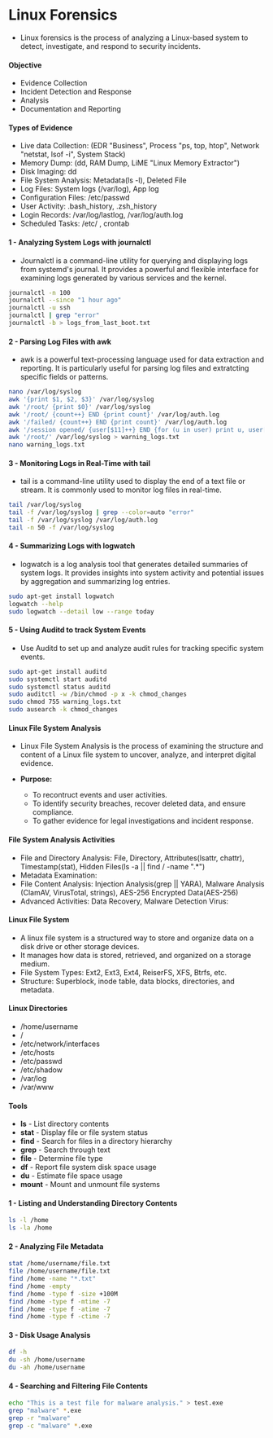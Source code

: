 # Linux Forensics

- Linux forensics is the process of analyzing a Linux-based system to detect, investigate, and respond to security incidents.

#### Objective

- Evidence Collection
- Incident Detection and Response
- Analysis
- Documentation and Reporting

#### Types of Evidence

- Live data Collection: (EDR "Business", Process "ps, top, htop", Network "netstat, lsof -i", System Stack)
- Memory Dump: (dd, RAM Dump, LiME "Linux Memory Extractor")
- Disk Imaging: dd
- File System Analysis: Metadata(ls -l), Deleted File
- Log Files: System logs (/var/log), App log
- Configuration Files: /etc/passwd
- User Activity: .bash_history, .zsh_history
- Login Records: /var/log/lastlog, /var/log/auth.log
- Scheduled Tasks: /etc/ , crontab

#### 1 - Analyzing System Logs with journalctl

- Journalctl is a command-line utility for querying and displaying logs from systemd's journal. It provides a powerful and flexible interface for examining logs generated by various services and the kernel.

```sh
journalctl -n 100
journalctl --since "1 hour ago"
journalctl -u ssh
journalctl | grep "error"
journalctl -b > logs_from_last_boot.txt
```

#### 2 - Parsing Log Files with awk

- awk is a powerful text-processing language used for data extraction and reporting. It is particularly useful for parsing log files and extratcting specific fields or patterns.

```sh
nano /var/log/syslog
awk '{print $1, $2, $3}' /var/log/syslog
awk '/root/ {print $0}' /var/log/syslog
awk '/root/ {count++} END {print count}' /var/log/auth.log
awk '/failed/ {count++} END {print count}' /var/log/auth.log
awk '/session opened/ {user[$11]++} END {for (u in user) print u, user[u]}' /var/log/auth.log
awk '/root/' /var/log/syslog > warning_logs.txt
nano warning_logs.txt
```

#### 3 - Monitoring Logs in Real-Time with tail

- tail is a command-line utility used to display the end of a text file or stream. It is commonly used to monitor log files in real-time.

```sh
tail /var/log/syslog
tail -f /var/log/syslog | grep --color=auto "error"
tail -f /var/log/syslog /var/log/auth.log
tail -n 50 -f /var/log/syslog
```

#### 4 - Summarizing Logs with logwatch

- logwatch is a log analysis tool that generates detailed summaries of system logs. It provides insights into system activity and potential issues by aggregation and summarizing log entries.

```sh
sudo apt-get install logwatch
logwatch --help
sudo logwatch --detail low --range today
```

#### 5 - Using Auditd to track System Events

- Use Auditd to set up and analyze audit rules for tracking specific system events.

```sh
sudo apt-get install auditd
sudo systemctl start auditd
sudo systemctl status auditd
sudo auditctl -w /bin/chmod -p x -k chmod_changes
sudo chmod 755 warning_logs.txt
sudo ausearch -k chmod_changes
```

#### Linux File System Analysis

- Linux File System Analysis is the process of examining the structure and content of a Linux file system to uncover, analyze, and interpret digital evidence.

- **Purpose:**

  - To recontruct events and user activities.
  - To identify security breaches, recover deleted data, and ensure compliance.
  - To gather evidence for legal investigations and incident response.

#### File System Analysis Activities

- File and Directory Analysis: File, Directory, Attributes(lsattr, chattr), Timestamp(stat), Hidden Files(ls -a || find / -name ".\*")
- Metadata Examination:
- File Content Analysis: Injection Analysis(grep || YARA), Malware Analysis (ClamAV, VirusTotal, strings), AES-256 Encrypted Data(AES-256)
- Advanced Activities: Data Recovery, Malware Detection Virus:

#### Linux File System

- A linux file system is a structured way to store and organize data on a disk drive or other storage devices.
- It manages how data is stored, retrieved, and organized on a storage medium.
- File System Types: Ext2, Ext3, Ext4, ReiserFS, XFS, Btrfs, etc.
- Structure: Superblock, inode table, data blocks, directories, and metadata.

#### Linux Directories

- /home/username
- /
- /etc/network/interfaces
- /etc/hosts
- /etc/passwd
- /etc/shadow
- /var/log
- /var/www

#### Tools

- **ls** - List directory contents
- **stat** - Display file or file system status
- **find** - Search for files in a directory hierarchy
- **grep** - Search through text
- **file** - Determine file type
- **df** - Report file system disk space usage
- **du** - Estimate file space usage
- **mount** - Mount and unmount file systems

#### 1 - Listing and Understanding Directory Contents

```sh
ls -l /home
ls -la /home
```

#### 2 - Analyzing File Metadata

```sh
stat /home/username/file.txt
file /home/username/file.txt
find /home -name "*.txt"
find /home -empty
find /home -type f -size +100M
find /home -type f -mtime -7
find /home -type f -atime -7
find /home -type f -ctime -7
```

#### 3 - Disk Usage Analysis

```sh
df -h
du -sh /home/username
du -ah /home/username
```

#### 4 - Searching and Filtering File Contents

```sh
echo "This is a test file for malware analysis." > test.exe
grep "malware" *.exe
grep -r "malware"
grep -c "malware" *.exe
```
